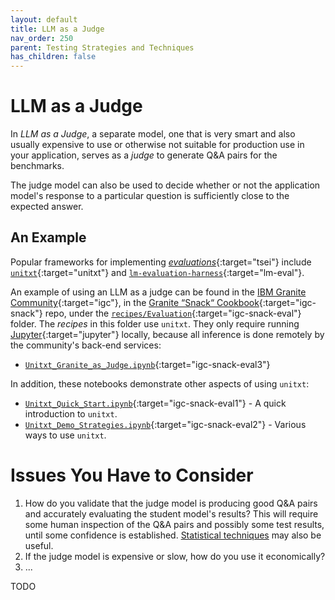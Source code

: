 ```yaml
---
layout: default
title: LLM as a Judge
nav_order: 250
parent: Testing Strategies and Techniques
has_children: false
---
```


# LLM as a Judge

In _LLM as a Judge_, a separate model, one that is very smart and also usually expensive to use or otherwise not suitable for production use in your application, serves as a _judge_ to generate Q&A pairs for the benchmarks. 

The judge model can also be used to decide whether or not the application model's response to a particular question is sufficiently close to the expected answer.

## An Example

Popular frameworks for implementing [_evaluations_](https://the-ai-alliance.github.io/trust-safety-evals/){:target="tsei"} include [`unitxt`](https://www.unitxt.ai){:target="unitxt"} and [`lm-evaluation-harness`](https://github.com/EleutherAI/lm-evaluation-harness){:target="lm-eval"}.

An example of using an LLM as a judge can be found in the [IBM Granite Community](https://github.com/ibm-granite-community){:target="igc"}, in the [Granite &ldquo;Snack&ldquo; Cookbook](https://github.com/ibm-granite-community/granite-snack-cookbook){:target="igc-snack"} repo, under the [`recipes/Evaluation`](https://github.com/ibm-granite-community/granite-snack-cookbook/tree/main/recipes/Evaluation){:target="igc-snack-eval"} folder. The _recipes_ in this folder use `unitxt`. They only require running [Jupyter](https://jupyter.org/){:target="jupyter"} locally, because all inference is done remotely by the community's back-end services:

* [`Unitxt_Granite_as_Judge.ipynb`](https://github.com/ibm-granite-community/granite-snack-cookbook/tree/main/recipes/Evaluation/Unitxt_Granite_as_Judge.ipynb){:target="igc-snack-eval3"}

In addition, these notebooks demonstrate other aspects of using `unitxt`:

* [`Unitxt_Quick_Start.ipynb`](https://github.com/ibm-granite-community/granite-snack-cookbook/tree/main/recipes/Evaluation/Unitxt_Quick_Start.ipynb){:target="igc-snack-eval1"} - A quick introduction to `unitxt`.
* [`Unitxt_Demo_Strategies.ipynb`](https://github.com/ibm-granite-community/granite-snack-cookbook/tree/main/recipes/Evaluation/Unitxt_Demo_Strategies.ipynb){:target="igc-snack-eval2"} - Various ways to use `unitxt`.

# Issues You Have to Consider

1. How do you validate that the judge model is producing good Q&A pairs and accurately evaluating the student model's results? This will require some human inspection of the Q&A pairs and possibly some test results, until some confidence is established. [Statistical techniques]({{site.baseurl}}/testing-strategies/statistical-tests) may also be useful. 
2. If the judge model is expensive or slow, how do you use it economically?
3. ...

TODO
